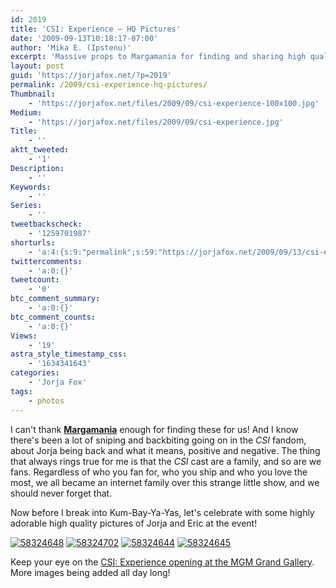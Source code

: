 ```yaml
---
id: 2019
title: 'CSI: Experience — HQ Pictures'
date: '2009-09-13T10:18:17-07:00'
author: 'Mika E. (Ipstenu)'
excerpt: 'Massive props to Margamania for finding and sharing high quality pictures of Jorja and Eric at the CSI: Experience event.'
layout: post
guid: 'https://jorjafox.net/?p=2019'
permalink: /2009/csi-experience-hq-pictures/
Thumbnail:
    - 'https://jorjafox.net/files/2009/09/csi-experience-100x100.jpg'
Medium:
    - 'https://jorjafox.net/files/2009/09/csi-experience.jpg'
Title:
    - ''
aktt_tweeted:
    - '1'
Description:
    - ''
Keywords:
    - ''
Series:
    - ''
tweetbackscheck:
    - '1259701987'
shorturls:
    - 'a:4:{s:9:"permalink";s:59:"https://jorjafox.net/2009/09/13/csi-experience-hq-pictures/";s:7:"tinyurl";s:26:"http://tinyurl.com/yj5dhgl";s:4:"isgd";s:18:"http://is.gd/53820";s:5:"bitly";s:19:"http://bit.ly/8ozoC";}'
twittercomments:
    - 'a:0:{}'
tweetcount:
    - '0'
btc_comment_summary:
    - 'a:0:{}'
btc_comment_counts:
    - 'a:0:{}'
Views:
    - '19'
astra_style_timestamp_css:
    - '1634341643'
categories:
    - 'Jorja Fox'
tags:
    - photos
---
```


I can't thank **<a href="http://www.margamania.net/">Margamania</a>** enough for finding these for us!  And I know there's been a lot of sniping and backbiting going on in the <em>CSI</em> fandom, about Jorja being back and what it means, positive and negative.  The thing that always rings true for me is that the <em>CSI</em> cast are a family, and so are we fans.  Regardless of who you fan for, who you ship and who you love the most, we all became an internet family over this strange little show, and we should never forget that.

Now before I break into Kum-Bay-Ya-Yas, let's celebrate with some highly adorable high quality pictures of Jorja and Eric at the event!

<a href="https://jorjafox.net/gallery/pub/csi/20090912-csilv/mgmgrand01.jpg"><img class="ZenphotoPress_thumb " alt="58324648" title="58324648" src="https://jorjafox.net/gallery/cache/pub/csi/20090912-csilv/mgmgrand01_200_cw200_ch200_thumb.jpg"  /></a> <a href="https://jorjafox.net/gallery/pub/csi/20090912-csilv/mgmgrand02.jpg"><img class="ZenphotoPress_thumb " alt="58324702" title="58324702" src="https://jorjafox.net/gallery/cache/pub/csi/20090912-csilv/mgmgrand02_200_cw200_ch200_thumb.jpg"  /></a> <a href="https://jorjafox.net/gallery/pub/csi/20090912-csilv/mgmgrand03.jpg"><img class="ZenphotoPress_thumb " alt="58324644" title="58324644" src="https://jorjafox.net/gallery/cache/pub/csi/20090912-csilv/mgmgrand03_200_cw200_ch200_thumb.jpg"  /></a> <a href="https://jorjafox.net/gallery/pub/csi/20090912-csilv/mgmgrand04.jpg"><img class="ZenphotoPress_thumb " alt="58324645" title="58324645" src="https://jorjafox.net/gallery/cache/pub/csi/20090912-csilv/mgmgrand04_200_cw200_ch200_thumb.jpg"  /></a>

Keep your eye on the <a href="https://jorjafox.net/gallery/pub/csi/20090912-csilv/">CSI: Experience opening at the MGM Grand Gallery</a>.  More images being added all day long!

